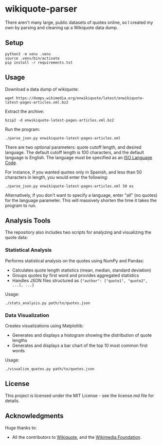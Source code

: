# wikiquote-parser

There aren't many large, public datasets of quotes online, so I created my own by parsing and cleaning up a Wikiquote data dump.

## Setup

```
python3 -m venv .venv
source .venv/bin/activate
pip install -r requirements.txt
```

## Usage

Download a data dump of wikiquote:

`wget https://dumps.wikimedia.org/enwikiquote/latest/enwikiquote-latest-pages-articles.xml.bz2`

Extract the archive:

`bzip2 -d enwikiquote-latest-pages-articles.xml.bz2`

Run the program:

`./parse_json.py enwikiquote-latest-pages-articles.xml`

There are two optional parameters: quote cutoff length, and desired language. The default cutoff length is 100 characters, and the default language is English. The language must be specified as an [ISO Language Code](https://www.w3schools.com/tags/ref_language_codes.asp).

For instance, if you wanted quotes only in Spanish, and less than 50 characters in length, you would enter the following:

`./parse_json.py enwikiquote-latest-pages-articles.xml 50 es`

Alternatively, if you don't want to specify a language, enter "all" (no quotes) for the language parameter. This will massively shorten the time it takes the program to run.

## Analysis Tools

The repository also includes two scripts for analyzing and visualizing the quote data:

### Statistical Analysis

Performs statistical analysis on the quotes using NumPy and Pandas:
- Calculates quote length statistics (mean, median, standard deviation)
- Groups quotes by first word and provides aggregated statistics
- Handles JSON files structured as `{"author": ["quote1", "quote2", ...], ...}`

Usage:

`./stats_analysis.py path/to/quotes.json`

### Data Visualization

Creates visualizations using Matplotlib:
- Generates and displays a histogram showing the distribution of quote lengths
- Generates and displays a bar chart of the top 10 most common first words

Usage:

`./visualize_quotes.py path/to/quotes.json`

## License

This project is licensed under the MIT License - see the license.md file for details.

## Acknowledgments
Huge thanks to:
* All the contributors to [Wikiquote](https://en.wikiquote.org/wiki/Main_Page), and the [Wikimedia Foundation](https://wikimediafoundation.org/wiki/Home).
